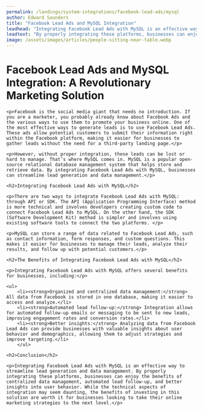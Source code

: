 ```yaml
---
permalink: /landings/system-integrations/facebook-lead-ads/mysql
author: Edward Saunders
title: "Facebook Lead Ads and MySQL Integration"
leadhead: "Integrating Facebook Lead Ads with MySQL is an effective way to streamline lead generation and data management"
leadtext: "By properly integrating these platforms, businesses can enjoy the benefits of centralized data management, automated lead follow-up, and better insights into user behavior. While the technical aspects of integration may seem daunting, the benefits of investing in this solution are worth it for businesses looking to take their online marketing strategies to the next level."
image: /assets/images/articles/people-sitting-near-table.webp
---
```

<div class="arttext">	<h1>Facebook Lead Ads and MySQL Integration: A Revolutionary Marketing Solution</h1>

	<p>Facebook is the social media giant that needs no introduction. If you are a marketer, you probably already know about Facebook Ads and the various ways to use them to promote your business online. One of the most effective ways to generate leads is to use Facebook Lead Ads. These ads allow potential customers to submit their information right within the Facebook platform, making it easier for businesses to gather leads without the need for a third-party landing page.</p>

	<p>However, without proper integration, these leads can be lost or hard to manage. That’s where MySQL comes in. MySQL is a popular open-source relational database management system that helps store and retrieve data. By integrating Facebook Lead Ads with MySQL, businesses can streamline lead generation and data management.</p>

	<h2>Integrating Facebook Lead Ads with MySQL</h2>

	<p>There are two ways to integrate Facebook Lead Ads with MySQL: through API or SDK. The API (Application Programming Interface) method is more technical and involves developers creating custom code to connect Facebook Lead Ads to MySQL. On the other hand, the SDK (Software Development Kit) method is simpler and involves using existing software tools to connect the two platforms. </p>

	<p>MySQL can store a range of data related to Facebook Lead Ads, such as contact information, form responses, and custom questions. This makes it easier for businesses to manage their leads, analyze their results, and follow up with potential customers.</p>

	<h2>The Benefits of Integrating Facebook Lead Ads with MySQL</h2>

	<p>Integrating Facebook Lead Ads with MySQL offers several benefits for businesses, including:</p>

	<ul>
		<li><strong>Organized and centralized data management:</strong> All data from Facebook is stored in one database, making it easier to access and analyze.</li>
		<li><strong>Automated lead follow-up:</strong> Integration allows for automated follow-up emails or messaging to be sent to new leads, improving engagement rates and conversion rates.</li>
		<li><strong>Better insights:</strong> Analyzing data from Facebook Lead Ads can provide businesses with valuable insights about user behavior and demographics, allowing them to adjust strategies and improve targeting.</li>
		</ul>

	<h2>Conclusion</h2>

	<p>Integrating Facebook Lead Ads with MySQL is an effective way to streamline lead generation and data management. By properly integrating these platforms, businesses can enjoy the benefits of centralized data management, automated lead follow-up, and better insights into user behavior. While the technical aspects of integration may seem daunting, the benefits of investing in this solution are worth it for businesses looking to take their online marketing strategies to the next level.</p>
</div>